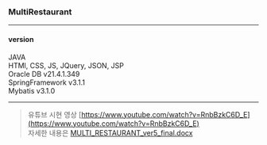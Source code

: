 
### MultiRestaurant <hr>
#### version <br>
JAVA <br>
HTMl, CSS, JS, JQuery, JSON, JSP <br>
Oracle DB v21.4.1.349 <br>
SpringFramework v3.1.1 <br>
Mybatis v3.1.0 <hr>

> 유튜브 시현 영상 [https://www.youtube.com/watch?v=RnbBzkC6D_E](https://www.youtube.com/watch?v=RnbBzkC6D_E) <br>
> 자세한 내용은 [MULTI_RESTAURANT_ver5_final.docx](https://github.com/hj5o/MultiRestaurant/blob/master/MULTI_RESTAURANT_ver5_final.docx)
